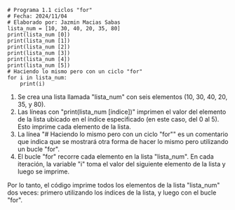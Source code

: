 ```
# Programa 1.1 ciclos "for"
# Fecha: 2024/11/04
# Elaborado por: Jazmin Macias Sabas
lista_num = [10, 30, 40, 20, 35, 80]
print(lista_num [0])
print(lista_num [1])
print(lista_num [2])
print(lista_num [3])
print(lista_num [4])
print(lista_num [5])
# Haciendo lo mismo pero con un ciclo "for"
for i in lista_num:
    print(i)
```
1. Se crea una lista llamada "lista\_num" con seis elementos (10, 30, 40, 20, 35, y 80).
2. Las líneas con "print(lista\_num [índice])" imprimen el valor del elemento de la lista ubicado en el índice especificado (en este caso, del 0 al 5). Esto imprime cada elemento de la lista.
3. La línea "# Haciendo lo mismo pero con un ciclo "for"" es un comentario que indica que se mostrará otra forma de hacer lo mismo pero utilizando un bucle "for".
4. El bucle "for" recorre cada elemento en la lista "lista\_num". En cada iteración, la variable "i" toma el valor del siguiente elemento de la lista y luego se imprime.

Por lo tanto, el código imprime todos los elementos de la lista "lista\_num" dos veces: primero utilizando los índices de la lista, y luego con el bucle "for".

